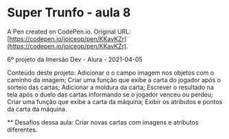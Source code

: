 # Super Trunfo - aula 8

A Pen created on CodePen.io. Original URL: [https://codepen.io/joiceop/pen/KKavKZr](https://codepen.io/joiceop/pen/KKavKZr).

6º projeto da Imersão Dev - Alura - 2021-04-05

Conteúdo deste projeto:
Adicionar o o campo imagem nos objetos com o caminho da imagem;
Criar uma função que exibe a carta do jogador após o sorteio das cartas;
Adicionar a moldura da carta;
Escrever o resultado na tela após o duelo das cartas informando se o jogador venceu ou perdeu;
Criar uma função que exibe a carta da máquina;
Exibir os atributos e pontos da carta da máquina.

** Desafios dessa aula:
Criar novas cartas com imagens e atributos diferentes.
